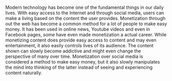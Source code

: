 Modern technology has become one of the fundamental things in our daily lives. With easy access to the Internet and through social 
media, users can make a living based on the content the user provides. Monetization through out the web has become a common method
for a lot of people to make easy money. It has been used in online news, Youtube videos and even in Facebook pages, some have even 
made monetization a actual career. While monetizing content does provide easy access to content and may even entertainment, it also
easily controls lives of its audience. The content shown can slowly become addictive and might even change the perspective of many over time. Monetization over social media is considered a method to make easy money, but it also slowly manipulates the mind into thinking of the latter instead of seeing and experiencing content naturally. 
